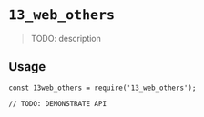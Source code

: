 # `13_web_others`

> TODO: description

## Usage

```
const 13web_others = require('13_web_others');

// TODO: DEMONSTRATE API
```

